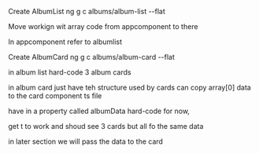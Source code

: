 Create AlbumList
ng g c albums/album-list --flat

Move workign wit array code from appcomponent to there

In appcomponent refer to albumlist

Create AlbumCard
ng g c albums/album-card --flat

in album list hard-code 3 album cards
<app-album-card></app-album-card>
<app-album-card></app-album-card>
<app-album-card></app-album-card>

in album card just have teh structure used by cards
can copy array[0] data to the card component ts file

have in a property called albumData
hard-code for now,

get t to work and shoud see 3 cards but all fo the same data

in later section we will pass the data to the card
